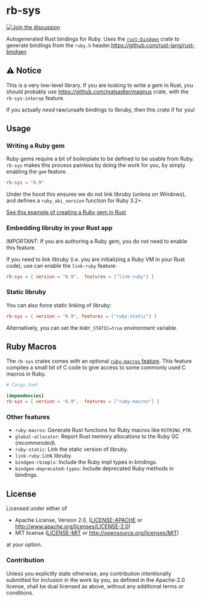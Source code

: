 # rb-sys

[![Join the discussion](https://img.shields.io/badge/slack-chat-blue.svg)](https://join.slack.com/t/oxidize-rb/shared_invite/zt-16zv5tqte-Vi7WfzxCesdo2TqF_RYBCw)

Autogenerated Rust bindings for Ruby. Uses the [`rust-bindgen`](https://github.com/rust-lang/rust-bindgen) crate to
generate bindings from the `ruby.h` header.https://github.com/rust-lang/rust-bindgen

## ⚠️ Notice

This is a very low-level library. If you are looking to write a gem in Rust, you should probably use
https://github.com/matsadler/magnus crate, with the `rb-sys-interop` feature.

If you actually _need_ raw/unsafe bindings to libruby, then this crate if for you!

## Usage

### Writing a Ruby gem

Ruby gems require a bit of boilerplate to be defined to be usable from Ruby. `rb-sys` makes this process painless by
doing the work for you, by simply enabling the `gem` feature.

```toml
rb-sys = "0.9"
```

Under the hood this ensures we do not link libruby (unless on Windows), and defines a `ruby_abi_version` function for
Ruby 3.2+.

[See this example of creating a Ruby gem in Rust](./examples/rust_reverse)

### Embedding libruby in your Rust app

_IMPORTANT_: If you are authoring a Ruby gem, you do not need to enable this feature.

If you need to link libruby (i.e. you are initializing a Ruby VM in your Rust code), use can enable the `link-ruby`
feature:

```toml
rb-sys = { version = "0.9",  features = ["link-ruby"] }
```

### Static libruby

You can also force static linking of libruby:

```toml
rb-sys = { version = "0.9", features = ["ruby-static"] }
```

Alternatively, you can set the `RUBY_STATIC=true` environment variable.

## Ruby Macros

The `rb-sys` crates comes with an optional [`ruby-macros` feature](./crates/rb-sys/src/macros/mod.rs). This feature
compiles a small bit of C code to give access to some commonly used C macros in Ruby.

```toml
# Cargo.toml

[dependencies]
rb-sys = { version = "0.9",  features = ["ruby-macros"] }
```

### Other features

- `ruby-macros`: Generate Rust functions for Ruby macros like `RSTRING_PTR`.
- `global-allocator`: Report Rust memory allocations to the Ruby GC (_recommended_).
- `ruby-static`: Link the static version of libruby.
- `link-ruby`: Link libruby.
- `bindgen-rbimpls`: Include the Ruby impl types in bindings.
- `bindgen-deprecated-types`: Include deprecated Ruby methods in bindings.

## License

Licensed under either of

- Apache License, Version 2.0, ([LICENSE-APACHE](LICENSE-APACHE) or http://www.apache.org/licenses/LICENSE-2.0)
- MIT license ([LICENSE-MIT](LICENSE-MIT) or http://opensource.org/licenses/MIT)

at your option.

### Contribution

Unless you explicitly state otherwise, any contribution intentionally submitted for inclusion in the work by you, as
defined in the Apache-2.0 license, shall be dual licensed as above, without any additional terms or conditions.
